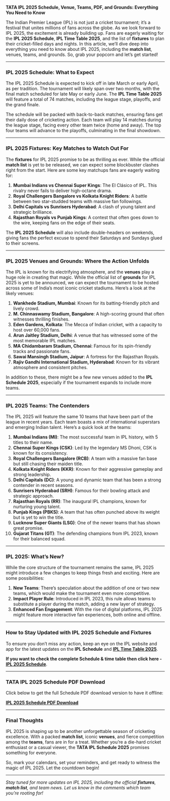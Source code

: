 **TATA IPL 2025 Schedule, Venue, Teams, PDF, and Grounds: Everything You Need to Know**  

The Indian Premier League (IPL) is not just a cricket tournament; it’s a festival that unites millions of fans across the globe. As we look forward to IPL 2025, the excitement is already building up. Fans are eagerly waiting for the **IPL 2025 Schedule**, **IPL Time Table 2025**, and the list of **fixtures** to plan their cricket-filled days and nights. In this article, we’ll dive deep into everything you need to know about IPL 2025, including the **match list**, venues, teams, and grounds. So, grab your popcorn and let’s get started!  

---

### **IPL 2025 Schedule: What to Expect**  

The IPL 2025 Schedule is expected to kick off in late March or early April, as per tradition. The tournament will likely span over two months, with the final match scheduled for late May or early June. The **IPL Time Table 2025** will feature a total of 74 matches, including the league stage, playoffs, and the grand finale.  

The schedule will be packed with back-to-back matches, ensuring fans get their daily dose of cricketing action. Each team will play 14 matches during the league stage, facing every other team twice (home and away). The top four teams will advance to the playoffs, culminating in the final showdown.  

---

### **IPL 2025 Fixtures: Key Matches to Watch Out For**  

The **fixtures** for IPL 2025 promise to be as thrilling as ever. While the official **match list** is yet to be released, we can expect some blockbuster clashes right from the start. Here are some key matchups fans are eagerly waiting for:  

1. **Mumbai Indians vs Chennai Super Kings**: The El Clásico of IPL. This rivalry never fails to deliver high-octane drama.  
2. **Royal Challengers Bangalore vs Kolkata Knight Riders**: A battle between two star-studded teams with massive fan followings.  
3. **Delhi Capitals vs Sunrisers Hyderabad**: A clash of young talent and strategic brilliance.  
4. **Rajasthan Royals vs Punjab Kings**: A contest that often goes down to the wire, keeping fans on the edge of their seats.  

The **IPL 2025 Schedule** will also include double-headers on weekends, giving fans the perfect excuse to spend their Saturdays and Sundays glued to their screens.  

---

### **IPL 2025 Venues and Grounds: Where the Action Unfolds**  

The IPL is known for its electrifying atmosphere, and the **venues** play a huge role in creating that magic. While the official list of **grounds** for IPL 2025 is yet to be announced, we can expect the tournament to be hosted across some of India’s most iconic cricket stadiums. Here’s a look at the likely venues:  

1. **Wankhede Stadium, Mumbai**: Known for its batting-friendly pitch and lively crowd.  
2. **M. Chinnaswamy Stadium, Bangalore**: A high-scoring ground that often witnesses thrilling finishes.  
3. **Eden Gardens, Kolkata**: The Mecca of Indian cricket, with a capacity to host over 60,000 fans.  
4. **Arun Jaitley Stadium, Delhi**: A venue that has witnessed some of the most memorable IPL matches.  
5. **MA Chidambaram Stadium, Chennai**: Famous for its spin-friendly tracks and passionate fans.  
6. **Sawai Mansingh Stadium, Jaipur**: A fortress for the Rajasthan Royals.  
7. **Rajiv Gandhi International Stadium, Hyderabad**: Known for its vibrant atmosphere and consistent pitches.  

In addition to these, there might be a few new venues added to the **IPL Schedule 2025**, especially if the tournament expands to include more teams.  

---

### **IPL 2025 Teams: The Contenders**  

The IPL 2025 will feature the same 10 teams that have been part of the league in recent years. Each team boasts a mix of international superstars and emerging Indian talent. Here’s a quick look at the teams:  

1. **Mumbai Indians (MI)**: The most successful team in IPL history, with 5 titles to their name.  
2. **Chennai Super Kings (CSK)**: Led by the legendary MS Dhoni, CSK is known for its consistency.  
3. **Royal Challengers Bangalore (RCB)**: A team with a massive fan base but still chasing their maiden title.  
4. **Kolkata Knight Riders (KKR)**: Known for their aggressive gameplay and strong leadership.  
5. **Delhi Capitals (DC)**: A young and dynamic team that has been a strong contender in recent seasons.  
6. **Sunrisers Hyderabad (SRH)**: Famous for their bowling attack and strategic approach.  
7. **Rajasthan Royals (RR)**: The inaugural IPL champions, known for nurturing young talent.  
8. **Punjab Kings (PBKS)**: A team that has often punched above its weight but is yet to win the title.  
9. **Lucknow Super Giants (LSG)**: One of the newer teams that has shown great promise.  
10. **Gujarat Titans (GT)**: The defending champions from IPL 2023, known for their balanced squad.  

---

### **IPL 2025: What’s New?**  

While the core structure of the tournament remains the same, IPL 2025 might introduce a few changes to keep things fresh and exciting. Here are some possibilities:  

1. **New Teams**: There’s speculation about the addition of one or two new teams, which would make the tournament even more competitive.  
2. **Impact Player Rule**: Introduced in IPL 2023, this rule allows teams to substitute a player during the match, adding a new layer of strategy.  
3. **Enhanced Fan Engagement**: With the rise of digital platforms, IPL 2025 might feature more interactive fan experiences, both online and offline.  

---

### **How to Stay Updated with IPL 2025 Schedule and Fixtures**  

To ensure you don’t miss any action, keep an eye on the IPL website and app for the latest updates on the **IPL Schedule** and [**IPL Time Table 2025**](https://iplschedule.net/). 

**If you want to check the complete Schedule & time table then click here -** [**IPL 2025 Schedule**](https://iplschedule.net/).

---

### **TATA IPL 2025 Schedule PDF Download**

Click below to get the full Schedule PDF download version to have it offline:

[**IPL 2025 Schedule PDF Download**](https://iplschedule.net/)

---

### **Final Thoughts**  

IPL 2025 is shaping up to be another unforgettable season of cricketing excellence. With a packed **match list**, iconic **venues**, and fierce competition among the **teams**, fans are in for a treat. Whether you’re a die-hard cricket enthusiast or a casual viewer, the **TATA IPL Schedule 2025** promises something for everyone.  

So, mark your calendars, set your reminders, and get ready to witness the magic of IPL 2025. Let the countdown begin!  

---  

*Stay tuned for more updates on IPL 2025, including the official **fixtures**, **match list**, and team news. Let us know in the comments which team you’re rooting for!*

